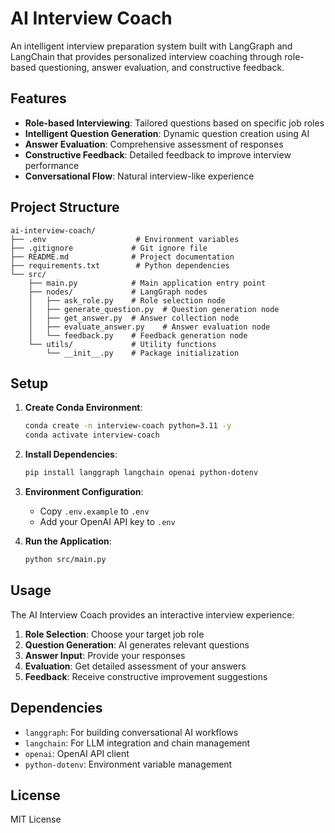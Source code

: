 # AI Interview Coach

An intelligent interview preparation system built with LangGraph and LangChain that provides personalized interview coaching through role-based questioning, answer evaluation, and constructive feedback.

## Features

- **Role-based Interviewing**: Tailored questions based on specific job roles
- **Intelligent Question Generation**: Dynamic question creation using AI
- **Answer Evaluation**: Comprehensive assessment of responses
- **Constructive Feedback**: Detailed feedback to improve interview performance
- **Conversational Flow**: Natural interview-like experience

## Project Structure

```
ai-interview-coach/
├── .env                    # Environment variables
├── .gitignore             # Git ignore file
├── README.md              # Project documentation
├── requirements.txt        # Python dependencies
└── src/
    ├── main.py            # Main application entry point
    ├── nodes/             # LangGraph nodes
    │   ├── ask_role.py    # Role selection node
    │   ├── generate_question.py  # Question generation node
    │   ├── get_answer.py  # Answer collection node
    │   ├── evaluate_answer.py    # Answer evaluation node
    │   └── feedback.py    # Feedback generation node
    └── utils/             # Utility functions
        └── __init__.py    # Package initialization
```

## Setup

1. **Create Conda Environment**:
   ```bash
   conda create -n interview-coach python=3.11 -y
   conda activate interview-coach
   ```

2. **Install Dependencies**:
   ```bash
   pip install langgraph langchain openai python-dotenv
   ```

3. **Environment Configuration**:
   - Copy `.env.example` to `.env`
   - Add your OpenAI API key to `.env`

4. **Run the Application**:
   ```bash
   python src/main.py
   ```

## Usage

The AI Interview Coach provides an interactive interview experience:

1. **Role Selection**: Choose your target job role
2. **Question Generation**: AI generates relevant questions
3. **Answer Input**: Provide your responses
4. **Evaluation**: Get detailed assessment of your answers
5. **Feedback**: Receive constructive improvement suggestions

## Dependencies

- `langgraph`: For building conversational AI workflows
- `langchain`: For LLM integration and chain management
- `openai`: OpenAI API client
- `python-dotenv`: Environment variable management

## License

MIT License 